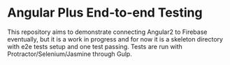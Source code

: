 # Angular Plus End-to-end Testing

This repository aims to demonstrate connecting Angular2 to Firebase eventually, but it is a work in progress and for now it is a skeleton directory with e2e tests setup and one test passing. 
Tests are run with Protractor/Selenium/Jasmine through Gulp.


